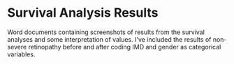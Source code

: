 # Survival Analysis Results

Word documents containing screenshots of results from the survival analyses and some interpretation of values. I've included the results of non-severe retinopathy before and after coding IMD and gender as categorical variables.
